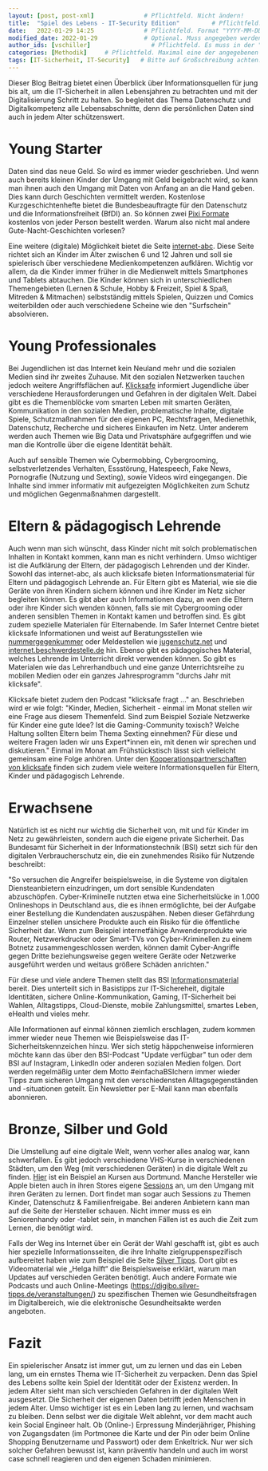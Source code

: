 ```yaml
---
layout: [post, post-xml]              # Pflichtfeld. Nicht ändern!
title:  "Spiel des Lebens - IT-Security Edition"         # Pflichtfeld. Bitte einen Titel für den Blog Post angeben.
date:   2022-01-29 14:25              # Pflichtfeld. Format "YYYY-MM-DD HH:MM". Muss für Veröffentlichung in der Vergangenheit liegen. (Für Preview egal)
modified_date: 2022-01-29             # Optional. Muss angegeben werden, wenn eine bestehende Datei geändert wird.
author_ids: [vschiller]                 # Pflichtfeld. Es muss in der "authors.yml" einen Eintrag mit diesen Namen geben.
categories: [Methodik]     # Pflichtfeld. Maximal eine der angegebenen Kategorien verwenden.
tags: [IT-Sicherheit, IT-Security]   # Bitte auf Großschreibung achten.
---
```



Dieser Blog Beitrag bietet einen Überblick über Informationsquellen für jung bis alt, um die IT-Sicherheit in allen Lebensjahren zu betrachten und mit der Digitalisierung Schritt zu halten. 
So begleitet das Thema Datenschutz und Digitalkompetenz alle Lebensabschnitte, denn die persönlichen Daten sind auch in jedem Alter schützenswert.

# Young Starter

Daten sind das neue Geld. 
So wird es immer wieder geschrieben. 
Und wenn auch bereits kleinen Kinder der Umgang mit Geld beigebracht wird, so kann man ihnen auch den Umgang mit Daten von Anfang an an die Hand geben. 
Dies kann durch Geschichten vermittelt werden. 
Kostenlose Kurzgeschichtenhefte bietet die Bundesbeauftragte für den Datenschutz und die Informationsfreiheit (BfDI) an. So können zwei [Pixi Formate](https://www.bfdi.bund.de/SharedDocs/Kurzmeldungen/DE/2021/19_Pixi-Datenschutz.html) kostenlos von jeder Person bestellt werden. 
Warum also nicht mal andere Gute-Nacht-Geschichten vorlesen? 

Eine weitere (digitale) Möglichkeit bietet die Seite [internet-abc](https://www.internet-abc.de). 
Diese Seite richtet sich an Kinder im Alter zwischen 6 und 12 Jahren und soll sie spielerisch über verschiedene Medienkompetenzen aufklären. 
Wichtig vor allem, da die Kinder immer früher in die Medienwelt mittels Smartphones und Tablets abtauchen.
Die Kinder können sich in unterschiedlichen Themengebieten (Lernen & Schule, Hobby & Freizeit, Spiel & Spaß, Mitreden & Mitmachen) selbstständig mittels Spielen, Quizzen und Comics weiterbilden oder auch verschiedene Scheine wie den "Surfschein" absolvieren.

# Young Professionales 

Bei Jugendlichen ist das Internet kein Neuland mehr und die sozialen Medien sind ihr zweites Zuhause. 
Mit den sozialen Netzwerken tauchen jedoch weitere Angriffsflächen auf. 
[Klicksafe](https://www.klicksafe.de) informiert Jugendliche über verschiedene Herausforderungen und Gefahren in der digitalen Welt. 
Dabei gibt es die Themenblöcke vom smarten Leben mit smarten Geräten, Kommunikation in den sozialen Medien, problematische Inhalte, digitale Spiele, Schutzmaßnahmen für den eigenen PC, Rechtsfragen, Medienethik, Datenschutz, Recherche und sicheres Einkaufen im Netz. 
Unter anderem werden auch Themen wie Big Data und Privatsphäre aufgegriffen und wie man die Kontrolle über die eigene Identität behält.

Auch auf sensible Themen wie Cybermobbing, Cybergrooming, selbstverletzendes Verhalten, Essstörung, Hatespeech, Fake News, Pornografie (Nutzung und Sexting), sowie Videos wird eingegangen. 
Die Inhalte sind immer informativ mit aufgezeigten Möglichkeiten zum Schutz und möglichen Gegenmaßnahmen dargestellt. 

# Eltern & pädagogisch Lehrende

Auch wenn man sich wünscht, dass Kinder nicht mit solch problematischen Inhalten in Kontakt kommen, kann man es nicht verhindern. 
Umso wichtiger ist die Aufklärung der Eltern, der pädagogisch Lehrenden und der Kinder. 
Sowohl das internet-abc, als auch klicksafe bieten Informationsmaterial für Eltern und pädagogisch Lehrende an. 
Für Eltern gibt es Material, wie sie die Geräte von ihren Kindern sichern können und ihre Kinder im Netz sicher begleiten können. 
Es gibt aber auch Informationen dazu, an wen die Eltern oder ihre Kinder sich wenden können, falls sie mit Cybergrooming oder anderen sensiblen Themen in Kontakt kamen und betroffen sind.
Es gibt zudem spezielle Materialen für Elternabende. 
Im Safer Internet Centre bietet klicksafe Informationen und weist auf Beratungsstellen wie [nummergegenkummer](nummergegenkummer.de) oder Meldestellen wie [jugenschutz.net](jugenschutz.net) und [internet.beschwerdestelle.de](internet.beschwerdestelle.de) hin.
Ebenso gibt es pädagogisches Material, welches Lehrende im Unterricht direkt verwenden können. 
So gibt es Materialen wie das Lehrerhandbuch und eine ganze Unterrichtsreihe zu mobilen Medien oder ein ganzes Jahresprogramm "durchs Jahr mit klicksafe".

Klicksafe bietet zudem den Podcast "klicksafe fragt …" an. 
Beschrieben wird er wie folgt: "Kinder, Medien, Sicherheit - einmal im Monat stellen wir eine Frage aus diesem Themenfeld. Sind zum Beispiel Soziale Netzwerke für Kinder eine gute Idee? Ist die Gaming-Community toxisch? Welche Haltung sollten Eltern beim Thema Sexting einnehmen? Für diese und weitere Fragen laden wir uns Expert*innen ein, mit denen wir sprechen und diskutieren."
Einmal im Monat am Frühstückstisch lässt sich vielleicht gemeinsam eine Folge anhören. 
Unter den [Kooperationspartnerschaften von klicksafe](https://www.klicksafe.de/ueber-klicksafe/netzwerk-deutschland/kooperationspartner) finden sich zudem viele weitere Informationsquellen für Eltern, Kinder und pädagogisch Lehrende.

# Erwachsene

Natürlich ist es nicht nur wichtig die Sicherheit von, mit und für Kinder im Netz zu gewährleisten, sondern auch die eigene private Sicherheit. Das Bundesamt für Sicherheit in der Informationstechnik (BSI) setzt sich für den digitalen Verbraucherschutz ein, die ein zunehmendes Risiko für Nutzende beschreibt:

"So versuchen die Angreifer beispielsweise, in die Systeme von digitalen Diensteanbietern einzudringen, um dort sensible Kundendaten abzuschöpfen. Cyber-Kriminelle nutzten etwa eine Sicherheitslücke in 1.000 Onlineshops in Deutschland aus, die es ihnen ermöglichte, bei der Aufgabe einer Bestellung die Kundendaten auszuspähen. Neben dieser Gefährdung Einzelner stellen unsichere Produkte auch ein Risiko für die öffentliche Sicherheit dar. 
Wenn zum Beispiel internetfähige Anwenderprodukte wie Router, Netzwerkdrucker oder Smart-TVs von Cyber-Kriminellen zu einem Botnetz zusammengeschlossen werden, können damit Cyber-Angriffe gegen Dritte beziehungsweise gegen weitere Geräte oder Netzwerke ausgeführt werden und weitaus größere Schäden anrichten."

Für diese und viele andere Themen stellt das BSI [Informationsmaterial](https://www.bsi.bund.de/DE/Themen/Verbraucherinnen-und-Verbraucher/verbraucherinnen-und-verbraucher_node.html) bereit. 
Dies unterteilt sich in Basistipps zur IT-Sichereheit, digitale Identitäten, sichere Online-Kommunikation, Gaming, IT-Sicherheit bei Wahlen, Alltagstipps, Cloud-Dienste, mobile Zahlungsmittel, smartes Leben, eHealth und vieles mehr. 

Alle Informationen auf einmal können ziemlich erschlagen, zudem kommen immer wieder neue Themen wie Beispielsweise das IT-Sicherheitskennzeichen hinzu. 
Wer sich stetig häppchenweise informieren möchte kann das über den BSI-Podcast "Update verfügbar" tun oder dem BSI auf Instagram, LinkedIn oder anderen sozialen Medien folgen. 
Dort werden regelmäßig unter dem Motto #einfachaBSIchern immer wieder Tipps zum sicheren Umgang mit den verschiedensten Alltagsgegenständen und -situationen geteilt. 
Ein Newsletter per E-Mail kann man ebenfalls abonnieren. 

# Bronze, Silber und Gold 

Die Umstellung auf eine digitale Welt, wenn vorher alles analog war, kann schwerfallen. Es gibt jedoch verschiedene VHS-Kurse in verschiedenen Städten, um den Weg (mit verschiedenen Geräten) in die digitale Welt zu finden. [Hier](https://vhs.dortmund.de/index.php?id=264&kathaupt=1&katid=96&katvaterid=3&katname=IT+fuer+Senioren) ist ein Beispiel an Kursen aus Dortmund. 
Manche Hersteller wie Apple bieten auch in ihren Stores eigene [Sessions](https://www.apple.com/de/today/event/skills-getting-started-with-ipad/6889189001107180266/?sn=R403) an, um den Umgang mit ihren Geräten zu lernen. 
Dort findet man sogar auch Sessions zu Themen Kinder, Datenschutz & Familienfreigabe. 
Bei anderen Anbietern kann man auf die Seite der Hersteller schauen. 
Nicht immer muss es ein Seniorenhandy oder -tablet sein, in manchen Fällen ist es auch die Zeit zum Lernen, die benötigt wird. 

Falls der Weg ins Internet über ein Gerät der Wahl geschafft ist, gibt es auch hier spezielle Informationsseiten, die ihre Inhalte zielgruppenspezifisch aufbereitet haben wie zum Beispiel die Seite [Silver Tipps](https://www.silver-tipps.de). 
Dort gibt es Videomaterial wie „Helga hilft“ die Beispielsweise erklärt, warum man Updates auf verschieden Geräten benötigt. 
Auch andere Formate wie Podcasts und auch Online-Meetings (https://digibo.silver-tipps.de/veranstaltungen/) zu spezifischen Themen wie Gesundheitsfragen im Digitalbereich, wie die elektronische Gesundheitsakte werden angeboten.

# Fazit

Ein spielerischer Ansatz ist immer gut, um zu lernen und das ein Leben lang, um ein ernstes Thema wie IT-Sicherheit zu verpacken. 
Denn das Spiel des Lebens sollte kein Spiel der Identität oder der Existenz werden. 
In jedem Alter sieht man sich verschieden Gefahren in der digitalen Welt ausgesetzt. 
Die Sicherheit der eigenen Daten betrifft jeden Menschen in jedem Alter. 
Umso wichtiger ist es ein Leben lang zu lernen, und wachsam zu bleiben. 
Denn selbst wer die digitale Welt ablehnt, vor dem macht auch kein Social Engineer halt. 
Ob (Online-) Erpressung Minderjähriger, Phishing von Zugangsdaten (im Portmonee die Karte und der Pin oder beim Online Shopping Benutzername und Passwort) oder dem Enkeltrick. 
Nur wer sich solcher Gefahren bewusst ist, kann präventiv handeln und auch im worst case schnell reagieren und den eigenen Schaden minimieren. 
